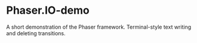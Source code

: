 # Phaser.IO-demo
A short demonstration of the Phaser framework. 
Terminal-style text writing and deleting transitions.
